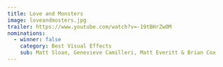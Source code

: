 ```yaml
---
title: Love and Monsters
image: loveandmosters.jpg
trailer: https://www.youtube.com/watch?v=-19tBHrZwOM
nominations:
  - winner: false
    category: Best Visual Effects
    sub: Matt Sloan, Genevieve Camilleri, Matt Everitt & Brian Cox
---
```

